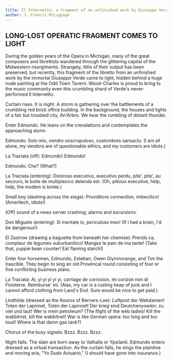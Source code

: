 ```yaml
---
title: Il Internetto, a fragment of an unfinished work by Giuseppe Verde
author: J. Francis McLuggage
---
```

## LONG-LOST OPERATIC FRAGMENT COMES TO LIGHT

During the golden years of the Opera in Michigan, many of the great
composers and librettists wandered through the glittering capital
of the Midwestern risorgimento. Strangely, little of their output
has been preserved, but recently, this fragment of the libretto
from an unfinished work by the immortal Giuseppe Verde came to
light, hidden behind a huge nude painting at the Odd Town Tavern.
Wood-Charles is proud to bring to the music community even this
crumbling shard of Verde's never-performed Il Internetto.

Curtain rises. It is night. A storm is gathering over the battlements
of a crumbling red brick office building. In the background, the
houses and lights of a fair but troubled city, An'Arbro. We hear
the rumbling of distant thunder.

Enter Edmundo. He leans on the crenalations and contemplates the
approaching storm.

Edmundo: Solo mio, vendro unscrupuloso, custombres sansaclu. (I am
all alone, my vendors are of questionable ethics, and my customers
are idiots.)

La Traciata (off): Edmundo! Edmundo!

Edmundo: Che? (What?)

La Traciata (entering): Doloroso executivo, executivo perdu, pite',
pite', au secours, le boite de multiplexico delenda est. (Oh, pitious
executive, help, help, the modem is broke.)

Small boy (dashing across the stage): Providitore connection,
imbecilico! (Ameritech, idiots!)

(Off) sound of a news server crashing; alarms and excursions.

Don Miguele (entering): Si mentate io, periculoso meo! (If I had a
brain, I'd be dangerous!)

El Zastrow (drawing a baguette from beneath her chemise): Prends
ca, compteur de legumes suburbanitico! Mangez le pain de ma tante!
(Take that, yuppie bean counter! Eat flaming starch!)

Enter four horsemen, Edmundo, Esteban, Owen Glynmorange, and Tim
the Irascible. They begin to sing an old Provencal round consisting
of four or five conflicting business plans.

La Traciata: Ai, yi yi yi yi yi, carriage de corrosion, mi corizon
non di Finisterre. Reimburse' mi. (Alas, my car is a rusting heap
of junk and I cannot afford clothing from Land's End. Sure would
be nice to get paid.)

Lindhilde (dressed as the Kouros of Berners-Lee): Luftpost der
Webdamen! Toten der Lapinnet, Toten der Lapinnet! Der krieg sind
Deutchenyowlen: zu viel und laut! Wer is mein petroleum? (The flight
of the web ladies! Kill the wabbitnet, kill the wabbitnet! War is
like German opera: too long and too loud! Where is that damn gas
tank?)

Chorus of the busy signals: Bzzz. Bzzz. Bzzz.

Night falls. The slain are born away to Valhalla or Ypsilanti.
Edmundo enters dressed as a virtual transaction. As the curtain
falls, he sings the plaintive and moving aria, "Yo Dudo Actuario,"
(I should have gone into insurance.)

